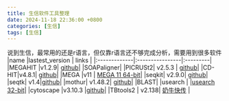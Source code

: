```yaml
---
title: 生信软件工具整理
date: 2024-11-18 22:36:00 +0800
categories: [生信]
tags: [生信]
---
```


说到生信，最常用的还是r语言，但仅靠r语言还不够完成分析，需要用到很多软件
|name          |lastest_version  | links    |
|:-------------|:----------------|:---------|
|MEGAHIT |v1.2.9| [github](https://github.com/voutcn/megahit/releases/tag/v1.2.9)|
|SOAPaligner|
|PICRUSt2| v2.5.3 | [github](https://github.com/picrust/picrust2/releases/tag/v2.5.3)|
|CD-HIT|v4.8.1| [github](https://github.com/weizhongli/cdhit/releases/tag/V4.8.1)|
|MEGA |v11 | [MEGA 11 64-bit](https://www.megasoftware.net/)|
|seqkit| v2.9.0| [github](https://github.com/shenwei356/seqkit/releases/tag/v2.9.0)|
|seqtk| v1.4|[github](https://github.com/lh3/seqtk/releases/tag/v1.4)|
|mothur| v1.48.2| [github](https://github.com/mothur/mothur/releases/tag/v1.48.2)|
|BLAST|
|usearch | |[usearch 32-bit](https://www.drive5.com/usearch/download.html)|
|cytoscape  |v3.10.3 |[github](https://github.com/cytoscape/cytoscape/releases/tag/3.10.3)|
|TBtools2 | v2.138| [奶牛快传](https://tbtools.cowtransfer.com/s/0a9cbf41b47b4a) |

